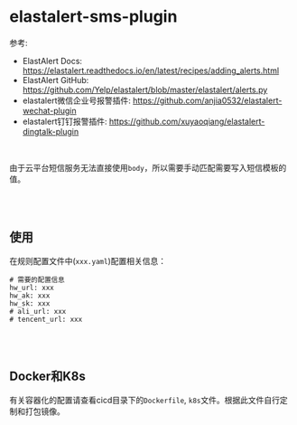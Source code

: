# elastalert-sms-plugin

参考:

- ElastAlert Docs: <https://elastalert.readthedocs.io/en/latest/recipes/adding_alerts.html>
- ElastAlert GitHub: <https://github.com/Yelp/elastalert/blob/master/elastalert/alerts.py>
- elastalert微信企业号报警插件: <https://github.com/anjia0532/elastalert-wechat-plugin>
- elastalert钉钉报警插件: <https://github.com/xuyaoqiang/elastalert-dingtalk-plugin>


<br/>

由于云平台短信服务无法直接使用`body`，所以需要手动匹配需要写入短信模板的值。


<br/>
<br/>


## 使用

在规则配置文件中(`xxx.yaml`)配置相关信息：

```
# 需要的配置信息
hw_url: xxx
hw_ak: xxx
hw_sk: xxx
# ali_url: xxx
# tencent_url: xxx

```


<br/>
<br/>


## Docker和K8s

有关容器化的配置请查看cicd目录下的`Dockerfile`, `k8s`文件。根据此文件自行定制和打包镜像。

